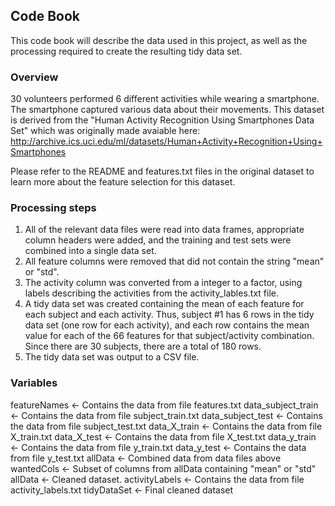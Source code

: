 ## Code Book

This code book will describe the data used in this project, as well as the processing required to create the resulting tidy data set.

### Overview

30 volunteers performed 6 different activities while wearing a smartphone. The smartphone captured various data about their movements.
This dataset is derived from the "Human Activity Recognition Using Smartphones Data Set" which was originally made avaiable here: http://archive.ics.uci.edu/ml/datasets/Human+Activity+Recognition+Using+Smartphones

Please refer to the README and features.txt files in the original dataset to learn more about the feature selection for this dataset.

### Processing steps

1. All of the relevant data files were read into data frames, appropriate column headers were added, and the training and test sets were combined into a single data set.
2. All feature columns were removed that did not contain the string "mean" or "std".
3. The activity column was converted from a integer to a factor, using labels describing the activities from the activity_lables.txt file.
4. A tidy data set was created containing the mean of each feature for each subject and each activity. Thus, subject #1 has 6 rows in the tidy data set (one row for each activity), and each row contains the mean value for each of the 66 features for that subject/activity combination. Since there are 30 subjects, there are a total of 180 rows.
5. The tidy data set was output to a CSV file.

### Variables

featureNames <- Contains the data from file features.txt
data_subject_train <- Contains the data from file subject_train.txt
data_subject_test <- Contains the data from file subject_test.txt
data_X_train <- Contains the data from file X_train.txt
data_X_test <- Contains the data from file X_test.txt
data_y_train <- Contains the data from file y_train.txt
data_y_test <- Contains the data from file y_test.txt
allData <- Combined data from data files above
wantedCols <- Subset of columns from allData containing "mean" or "std"
allData <- Cleaned dataset.
activityLabels <- Contains the data from file activity_labels.txt
tidyDataSet <- Final cleaned dataset
